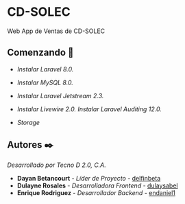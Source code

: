 # CD-SOLEC

Web App de Ventas de CD-SOLEC

## Comenzando 🚀

* _Instalar Laravel 8.0._
* _Instalar MySQL 8.0._
* _Instalar Laravel Jetstream 2.3._
* _Instalar Livewire 2.0._
_Instalar Laravel Auditing 12.0._

* _Storage_

## Autores ✒️

_Desarrollado por Tecno D 2.0, C.A._

* **Dayan Betancourt** - *Líder de Proyecto* - [delfinbeta](https://github.com/delfinbeta)
* **Dulayne Rosales** - *Desarrolladora Frontend* - [dulaysabel](https://github.com/dulaysabel)
* **Enrique Rodriguez** - *Desarrollador Backend* - [endaniel1](https://github.com/endaniel1)